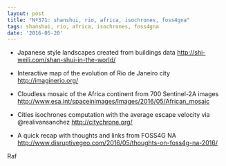 ```yaml
---
layout: post
title: "Nº371: shanshui, rio, africa, isochrones, foss4gna"
tags: shanshui, rio, africa, isochrones, foss4gna
date: '2016-05-20'
---
```


* Japanese style landscapes created from buildings data
  http://shi-weili.com/shan-shui-in-the-world/

* Interactive map of the evolution of Rio de Janeiro city
  http://imaginerio.org/

* Cloudless mosaic of the Africa continent from 700 Sentinel-2A images
  http://www.esa.int/spaceinimages/Images/2016/05/African_mosaic

* Cities isochrones computation with the average escape velocity via @realivansanchez
  http://citychrone.org/

* A quick recap with thoughts and links from FOSS4G NA
  http://www.disruptivegeo.com/2016/05/thoughts-on-foss4g-na-2016/

Raf

